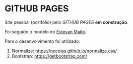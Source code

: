 # GITHUB PAGES

Site pessoal (portfólio) pelo *GITHUB PAGES* **em construção**.

Foi seguido o modelo do [Estevan Maito](https://www.youtube.com/watch?v=014fy8sGPto&list=PLB7wuPF7rlckDdLVxueGuQIpI_3Nl2pCt).

Para o desenvolvimento foi utilizado:
1. Normalize: https://necolas.github.io/normalize.css/
1. Bootstrap: https://getbootstrap.com/
